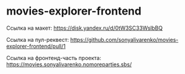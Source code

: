 # movies-explorer-frontend

Ссылка на макет: https://disk.yandex.ru/d/0tW3SC33WslbBQ

Ссылка на пул-реквест: https://github.com/sonyalivarenko/movies-explorer-frontend/pull/1

Ссылка на фронтенд-часть проекта: https://movies.sonyalivarenko.nomoreparties.sbs/